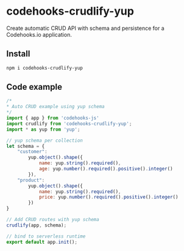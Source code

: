 # codehooks-crudlify-yup
Create automatic CRUD API with schema and persistence for a Codehooks.io application.

## Install
```bash
npm i codehooks-crudlify-yup
```

## Code example
```js
/*
* Auto CRUD example using yup schema
*/
import { app } from 'codehooks-js'
import crudlify from 'codehooks-crudlify-yup';
import * as yup from 'yup';

// yup schema per collection
let schema = {
    "customer":
        yup.object().shape({
            name: yup.string().required(),
            age: yup.number().required().positive().integer()
        }),
    "product":
        yup.object().shape({
            name: yup.string().required(),
            price: yup.number().required().positive().integer()
        })
}

// Add CRUD routes with yup schema
crudlify(app, schema);

// bind to serverless runtime
export default app.init();

```
